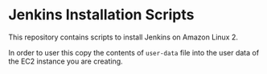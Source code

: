 # Jenkins Installation Scripts

This repository contains scripts to install Jenkins on Amazon Linux 2.

In order to user this copy the contents of `user-data` file into the user data
of the EC2 instance you are creating.
